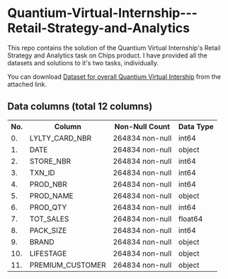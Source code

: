 # Quantium-Virtual-Internship---Retail-Strategy-and-Analytics

This repo contains the solution of the Quantium Virtual Internship's Retail Strategy and Analytics task on Chips product. I have provided all the datasets and solutions to it's two tasks, individually.

You can download [Dataset for overall Quantium Virtual Intership](https://drive.google.com/file/d/10lyJUlNKndhZghIBrgz2dP4JZPPwYXex/view?usp=sharing) from the attached link.

<!DOCTYPE html>
<html>
<body>

<h2>Data columns (total 12 columns)</h2>

<table style="width:100%">
  <tr>
    <th>No.</th>
    <th>Column</th>
    <th>Non-Null Count</th>
    <th>Data Type</th>

  </tr>
  <tr>
    <td>0.</td>
    <td>LYLTY_CARD_NBR</td>
    <td>264834 non-null</td>
    <td>int64</td>

  </tr>
  <tr>
    <td>1.</td>
    <td>DATE</td>
    <td>264834 non-null</td>
    <td>object</td>
  </tr>
  <tr>
    <td>2.</td>
    <td>STORE_NBR</td>
    <td>264834 non-null</td>
    <td>int64</td>
  </tr>
  <tr>
    <td>3.</td>
    <td>TXN_ID</td>
    <td>264834 non-null</td>
    <td>int64</td>
  </tr>
  <tr>
    <td>4.</td>
    <td>PROD_NBR</td>
    <td>264834 non-null</td>
    <td>int64</td>
  </tr>
  <tr>
    <td>5.</td>
    <td>PROD_NAME</td>
    <td>264834 non-null</td>
    <td>object</td>
  </tr>
  <tr>
    <td>6.</td>
    <td>PROD_QTY</td>
    <td>264834 non-null</td>
    <td>int64</td>
  </tr>
  <tr>
    <td>7.</td>
    <td>TOT_SALES</td>
    <td>264834 non-null</td>
    <td>float64</td>
  </tr>
  <tr>
    <td>8.</td>
    <td>PACK_SIZE</td>
    <td>264834 non-null</td>
    <td>int64</td>
  </tr>
  <tr>
    <td>9.</td>
    <td>BRAND</td>
    <td>264834 non-null</td>
    <td>object</td>
  </tr>
  <tr>
    <td>10.</td>
    <td>LIFESTAGE</td>
    <td>264834 non-null</td>
    <td>object</td>
  </tr>
  <tr>
    <td>11.</td>
    <td>PREMIUM_CUSTOMER</td>
    <td>264834 non-null</td>
    <td>object</td>
  </tr>
</table>

</body>
</html>

